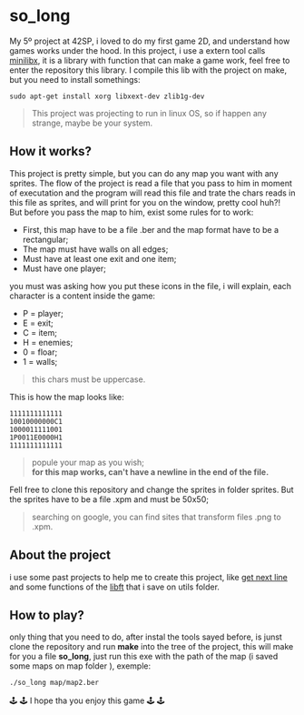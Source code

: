 # so_long
My 5º project at 42SP, i loved to do my first game 2D, and understand how games works under the hood.
In this project, i use a extern tool calls [minilibx](https://github.com/42Paris/minilibx-linux), it is a library with function that can make a game work, feel free to enter the repository this library.
I compile this lib with the project on make, but you need to install somethings:
```shell
sudo apt-get install xorg libxext-dev zlib1g-dev
```
>This project was projecting to run in linux OS, so if happen any strange, maybe be your system.

## How it works?
This project is pretty simple, but you can do any map you want with any sprites. The flow of the project is read a file that you pass to him in moment of executation and the program will read this file and trate the chars reads in this file as sprites, and will print for you on the window, pretty cool huh?!  
But before you pass the map to him, exist some rules for to work:
* First, this map have to be a file .ber and the map format have to be a rectangular;
* The map must have walls on all edges;
* Must have at least one exit and one item;
* Must have one player;

you must was asking how you put these icons in the file, i will explain, each character is a content inside the game:
* P = player;
* E = exit;
* C = item;
* H = enemies;
* 0 = floar;
* 1 = walls;
>this chars must be uppercase.  

This is how the map looks like:
```text
1111111111111
10010000000C1
1000011111001
1P0011E0000H1
1111111111111
```
>popule your map as you wish;    
>**for this map works, can't have a newline in the end of the file.**

Fell free to clone this repository and change the sprites in folder sprites.
But the sprites have to be a file .xpm and must be 50x50;
>searching on google, you can find sites that transform files .png to .xpm. 

## About the project
i use some past projects to help me to create this project, like [get next line](https://github.com/jhonatan229/get_next_line) and some functions of the [libft](https://github.com/jhonatan229/libft_42) that i save on utils folder.

## How to play?
only thing that you need to do, after instal the tools sayed before, is junst clone the repository and run **make** into the tree of the project, this will make for you a file **so_long**, just run this exe with the path of the map (i saved some maps on map folder ), exemple:
```bash
./so_long map/map2.ber
```
:joystick: :joystick: I hope tha you enjoy this game :joystick: :joystick: